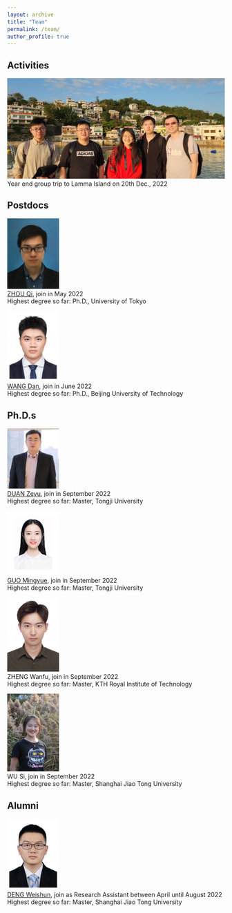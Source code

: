 ```yaml
---
layout: archive
title: "Team"
permalink: /team/
author_profile: true
---
```


## Activities
<img src="../images/team/Lamma2022.jpg" width="800"> <br/>Year end group trip to Lamma Island on 20th Dec., 2022


## Postdocs

<img src="../images/team/Qi.jpg" width="120"> <br/>[ZHOU Qi](https://kishuqizhou.github.io/), join in May 2022<br/>Highest degree so far: Ph.D., University of Tokyo

<img src="../images/team/Dan.jpg" width="120"> <br/>[WANG Dan](https://danwang9264.github.io/), join in June 2022<br/>Highest degree so far: Ph.D., Beijing University of Technology



## Ph.D.s

<img src="../images/team/Zeyu.jpg" width="120"> <br/>[DUAN Zeyu](https://zyduan-neptune.github.io/ZyDuan.github.io/), join in September 2022<br/>Highest degree so far: Master, Tongji University

<img src="../images/team/Mingyue2.jpg" width="120"> <br/>[GUO Mingyue](https://lunaguo.github.io/), join in September 2022<br/>Highest degree so far: Master, Tongji University

<img src="../images/team/Wanfu.jpg" width="120"> <br/>ZHENG Wanfu, join in September 2022<br/>Highest degree so far: Master, KTH Royal Institute of Technology

<img src="../images/team/Si.jpg" width="120"> <br/>WU Si, join in September 2022<br/>Highest degree so far: Master, Shanghai Jiao Tong University



## Alumni

<img src="../images/team/Weishun.jpg" width="120"> <br/>[DENG Weishun](https://weishundeng.github.io/), join as Research Assistant between April until August 2022<br/>Highest degree so far: Master, Shanghai Jiao Tong University